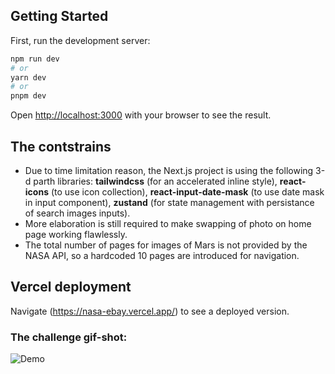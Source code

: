 ## Getting Started

First, run the development server:

```bash
npm run dev
# or
yarn dev
# or
pnpm dev
```

Open [http://localhost:3000](http://localhost:3000) with your browser to see the result.

## The contstrains

- Due to time limitation reason, the Next.js project is using the following 3-d parth libraries:
  **tailwindcss** (for an accelerated inline style),
  **react-icons** (to use icon collection),
  **react-input-date-mask** (to use date mask in input component),
  **zustand** (for state management with persistance of search images inputs).
- More elaboration is still required to make swapping of photo on home page working flawlessly.
- The total number of pages for images of Mars is not provided by the NASA API, so a hardcoded 10 pages are introduced for navigation.

## Vercel deployment

Navigate (https://nasa-ebay.vercel.app/) to see a deployed version.

### The challenge gif-shot:

![Demo](nasa-ebay.gif)

